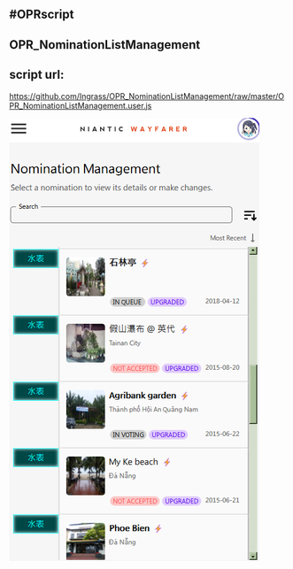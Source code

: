 ## #OPRscript
## OPR_NominationListManagement

## script url:
https://github.com/Ingrass/OPR_NominationListManagement/raw/master/OPR_NominationListManagement.user.js

![demo0](demo0.png)
